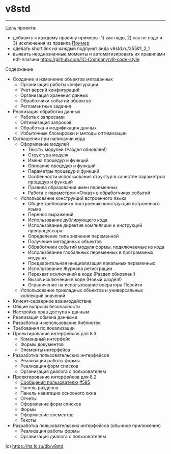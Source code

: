 # v8std
---------------------------------------------

Цель проекта: 
* добавить к каждому правилу примеры: 1) как надо, 2) как не надо и 3) исключения из правила [Пример](https://github.com/rubocop/ruby-style-guide)
* сделать short link на каждый подпункт вида v8std.ru/355#1_2_1
* выявить неоднозначные моменты и автоматизировать их правилами edt-плагина https://github.com/1C-Company/v8-code-style

Содержание

* Создание и изменение объектов метаданных
    * Организация работы конфигурации
    * Учет версий конфигураций
    * Организация хранения данных
    * Обработчики событий объектов
    * Регламентные задания
* Реализация обработки данных
    * Работа с запросами
    * Оптимизация запросов
    * Обработка и модификация данных
    * Избыточные блокировки и методы оптимизации
* Соглашения при написании кода
    * Оформление модулей
        * Тексты модулей (Раздел обновлен!)
        * Структура модуля
        * Имена процедур и функций
        * Описание процедур и функций
        * Параметры процедур и функций
        * Особенности использования структур в качестве параметров процедур и функций
        * Правила образования имен переменных
        * Работа с параметром «Отказ» в обработчиках событий
    * Использование конструкций встроенного языка
        * Общие требования к построению конструкций встроенного языка
        * Перенос выражений
        * Использование дублирующего кода
        * Использование директив компиляции и инструкций препроцессора
        * Определение типа значения переменной
        * Получение метаданных объектов
        * Обработчики событий модуля формы, подключаемые из кода
        * Использование глобальных переменных в программных модулях
        * Предварительная инициализация локальных переменных
        * Использование Журнала регистрации
        * Перехват исключений в коде (Раздел обновлен!)
        * Вызов исключений в коде (Новый раздел!)
        * Ограничение на использование оператора Перейти
    * Использование прикладных объектов и универсальных коллекций значений
* Клиент-серверное взаимодействие
* Общие вопросы безопасности
* Настройка прав доступа к данным
* Реализация обмена данными
* Разработка и использование библиотек
* Требования по локализации
* Проектирование интерфейсов для 8.3
    * Командный интерфейс
    * Формы документов
    * Элементы интерфейса
* Разработка пользовательских интерфейсов
    * Реализация работы формы
    * Реализация форм списков
    * Организация диалога с пользователем
* Проектирование интерфейсов для 8.2
    * [Сообщения пользователю](/585.md) [#585](https://its.1c.ru/db/v8std/content/585/hdoc)
    * Панель разделов
    * Панель навигации основного окна
    * Отчеты
    * Оформление форм списков
    * Формы
    * Оформление элементов
    * Тексты
* Разработка пользовательских интерфейсов (обычное приложение)
    * Реализация работы формы
    * Организация диалога с пользователем


(с) https://its.1c.ru/db/v8std
